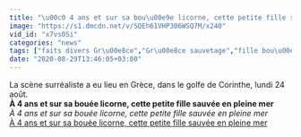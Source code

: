 ```yaml
---
title: "\u00c0 4 ans et sur sa bou\u00e9e licorne, cette petite fille sauv\u00e9e en pleine mer"
image: "https://s1.dmcdn.net/v/SQEh61VHP306WSQ7M/x240"
vid_id: "x7vs05i"
categories: "news"
tags: ["faits divers Gr\u00e8ce","Gr\u00e8ce sauvetage","fille bou\u00e9e licorne"]
date: "2020-08-29T13:46:05+03:00"
---
```

La scène surréaliste a eu lieu en Grèce, dans le golfe de Corinthe, lundi 24 août.<br><b>À 4 ans et sur sa bouée licorne, cette petite fille sauvée en pleine mer</b><br> <i>À 4 ans et sur sa bouée licorne, cette petite fille sauvée en pleine mer</i><br> <u>À 4 ans et sur sa bouée licorne, cette petite fille sauvée en pleine mer</u>
